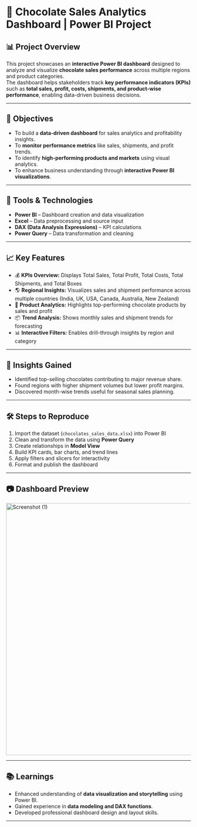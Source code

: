 # 🍫 Chocolate Sales Analytics Dashboard | Power BI Project

## 📊 Project Overview
This project showcases an **interactive Power BI dashboard** designed to analyze and visualize **chocolate sales performance** across multiple regions and product categories.  
The dashboard helps stakeholders track **key performance indicators (KPIs)** such as **total sales, profit, costs, shipments, and product-wise performance**, enabling data-driven business decisions.

---

## 🎯 Objectives
- To build a **data-driven dashboard** for sales analytics and profitability insights.  
- To **monitor performance metrics** like sales, shipments, and profit trends.  
- To identify **high-performing products and markets** using visual analytics.  
- To enhance business understanding through **interactive Power BI visualizations**.

---

## 🧩 Tools & Technologies
- **Power BI** – Dashboard creation and data visualization  
- **Excel** – Data preprocessing and source input  
- **DAX (Data Analysis Expressions)** – KPI calculations  
- **Power Query** – Data transformation and cleaning  

---

## 📈 Key Features
- 💰 **KPIs Overview:** Displays Total Sales, Total Profit, Total Costs, Total Shipments, and Total Boxes  
- 🌎 **Regional Insights:** Visualizes sales and shipment performance across multiple countries (India, UK, USA, Canada, Australia, New Zealand)  
- 🍬 **Product Analytics:** Highlights top-performing chocolate products by sales and profit  
- 📦 **Trend Analysis:** Shows monthly sales and shipment trends for forecasting  
- 📊 **Interactive Filters:** Enables drill-through insights by region and category  

---

## 🧠 Insights Gained
- Identified top-selling chocolates contributing to major revenue share.  
- Found regions with higher shipment volumes but lower profit margins.  
- Discovered month-wise trends useful for seasonal sales planning.  

---

## 🛠️ Steps to Reproduce
1. Import the dataset (`chocolates_sales_data.xlsx`) into Power BI  
2. Clean and transform the data using **Power Query**  
3. Create relationships in **Model View**  
4. Build KPI cards, bar charts, and trend lines  
5. Apply filters and slicers for interactivity  
6. Format and publish the dashboard  

---

## 📷 Dashboard Preview
<img width="1374" height="688" alt="Screenshot (1)" src="https://github.com/user-attachments/assets/8266ab6e-4a12-492e-a447-1364f084afa0" />

---

## 📚 Learnings
- Enhanced understanding of **data visualization and storytelling** using Power BI.  
- Gained experience in **data modeling and DAX functions**.  
- Developed professional dashboard design and layout skills.  

---

